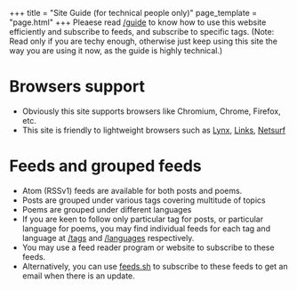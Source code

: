 +++
title = "Site Guide (for technical people only)"
page_template = "page.html"
+++
Pleaese read [/guide](/guide) to know how to use this website efficiently and subscribe to feeds, and subscribe to specific tags. (Note: Read only if you are techy enough, otherwise just keep using this site the way you are using it now, as the guide is highly technical.)
# Browsers support
- Obviously this site supports browsers like Chromium, Chrome, Firefox, etc.
- This site is friendly to lightweight browsers such as [Lynx](https://lynx.invisible-island.net/), [Links](http://links.twibright.com/), [Netsurf](https://www.netsurf-browser.org/)

# Feeds and grouped feeds
- Atom (RSSv1) feeds are available for both posts and poems.
- Posts are grouped under various tags covering multitude of topics
- Poems are grouped under different languages
- If you are keen to follow only particular tag for posts, or particular language for poems, you may find individual feeds for each tag and language at [/tags](/tags) and [/languages](/languages) respectively.
- You may use a feed reader program or website to subscribe to these feeds.
- Alternatively, you can use [feeds.sh](https://feeds.sh) to subscribe to these feeds to get an email when there is an update.
